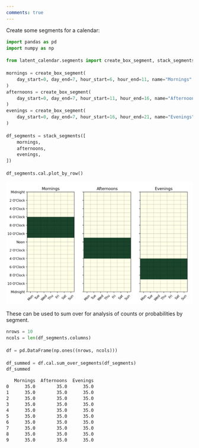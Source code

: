 ```yaml
---
comments: true
---
```

Create some segments for a calendar:

```python
import pandas as pd
import numpy as np

from latent_calendar.segments import create_box_segment, stack_segments

mornings = create_box_segment(
    day_start=0, day_end=7, hour_start=6, hour_end=11, name="Mornings"
)
afternoons = create_box_segment(
    day_start=0, day_end=7, hour_start=11, hour_end=16, name="Afternoons"
)
evenings = create_box_segment(
    day_start=0, day_end=7, hour_start=16, hour_end=21, name="Evenings"
)

df_segments = stack_segments([
    mornings,
    afternoons,
    evenings,
])

df_segments.cal.plot_by_row()
```

![New Segments](./../images/new-segments.png)


These can be used to sum over for analysis of counts or probabilities by segment.

```python
nrows = 10
ncols = len(df_segments.columns)

df = pd.DataFrame(np.ones((nrows, ncols)))

df_summed = df.cal.sum_over_segments(df_segments)
df_summed
```

```text
   Mornings  Afternoons  Evenings
0      35.0        35.0      35.0
1      35.0        35.0      35.0
2      35.0        35.0      35.0
3      35.0        35.0      35.0
4      35.0        35.0      35.0
5      35.0        35.0      35.0
6      35.0        35.0      35.0
7      35.0        35.0      35.0
8      35.0        35.0      35.0
9      35.0        35.0      35.0
```
